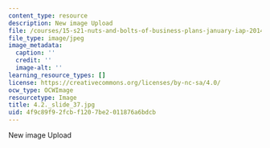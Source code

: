 ```yaml
---
content_type: resource
description: New image Upload
file: /courses/15-s21-nuts-and-bolts-of-business-plans-january-iap-2014/4f9c89f92fcbf1207be2011876a6bdcb_4.2._slide_37.jpg
file_type: image/jpeg
image_metadata:
  caption: ''
  credit: ''
  image-alt: ''
learning_resource_types: []
license: https://creativecommons.org/licenses/by-nc-sa/4.0/
ocw_type: OCWImage
resourcetype: Image
title: 4.2._slide_37.jpg
uid: 4f9c89f9-2fcb-f120-7be2-011876a6bdcb
---
```

New image Upload